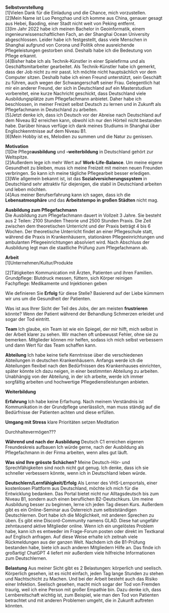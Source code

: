 **Selbstvorstellung**  
[1]Vielen Dank für die Einladung und die Chance, mich vorzustellen.  
[2]Mein Name ist Luo Pengzhao und ich komme aus China, genauer gesagt aus Hebei, Baoding, einer Stadt nicht weit von Peking entfernt.    
[3]Im Jahr 2022 habe ich meinen Bachelor in Geoinformatik, einem ingenieurwissenschaftlichen Fach, an der Shanghai Ocean University abgeschlossen.  Leider habe ich festgestellt, dass viele Menschen in Shanghai aufgrund von Corona und Politik ohne ausreichende Pflegeleistungen gestorben sind. Deshalb habe ich die Bedeutung von Pflege erkannt.  
[4]Bisher habe ich als Technik-Künstler in einer Spielefirma und als Geschäftsmitarbeiter gearbeitet. Als Technik-Künstler habe ich gemerkt, dass der Job nicht zu mir passt. Ich möchte nicht hauptsächlich vor dem Computer sitzen. Deshalb habe ich einen Freund unterstützt, sein Geschäft zu führen, auch wegen der Schwangerschaft seiner Frau. Gelegentlich hat mir ein anderer Freund, der sich in Deutschland auf ein Masterstudium vorbereitet, eine kurze Nachricht geschickt, dass Deutschland viele Ausbildungsplätze zum Pflegefachmann anbietet. Daher habe ich beschlossen, in meiner Freizeit selbst Deutsch zu lernen und in Zukunft als Pflegefachmann in Deutschland zu arbeiten.  
[5]Jetzt denke ich, dass ich Deutsch vor der Abreise nach Deutschland auf dem Niveau B2 erreichen kann, obwohl ich nur den Hörteil nicht bestanden habe. Darüber hinaus verfüge ich dank meines Studiums in Shanghai über Englischkenntnisse auf dem Niveau B1.  
[6]Mein Hobby ist es, Melodien zu summen und die Natur zu genissen.

**Motivation**  
[1]Die Pflege**ausbildung** und **-weiterbildung** in Deutschland gehört zur Weltspitze.   
[2]Außerdem lege ich mehr Wert auf **Work-Life-Balance**. Um meine eigene Gesundheit zu bleiben, muss ich meine Freizeit mit meinen neuen Freunden verbringen. So kann ich meine tägliche Pflegearbeit besser erledigen.  
[3]Wie allgemein bekannt ist, ist das **Sozialversicherungssystem** in Deutschland sehr attraktiv für diejenigen, die stabil in Deutschland arbeiten und leben möchten.  
[4]Aus meiner Berufserfahrung kann ich sagen, dass ich die **Lebensatmosphäre** und das **Arbeitstempo** **in großen Städten** nicht mag. 

**Ausbildung zum Pflegefachmann**  
Die Ausbildung zum Pflegefachmann dauert in Vollzeit 3 Jahre. Sie besteht aus 2 Teilen: 2100 Stunden Theorie und 2500 Stunden Praxis. Die Zeit zwischen dem theoretischen Unterricht und der Praxis beträgt 4 bis 6 Wochen. Der theoretische Unterricht findet an einer Pflegeschule statt, während die Praxis in Krankenhäusern, stationären Pflegeeinrichtungen und ambulanten Pflegeeinrichtungen absolviert wird. Nach Abschluss der Ausbildung legt man die staatliche Prüfung zum Pflegefachmann ab.

**Arbeit**  
[1]Unternehmen/Kultur/Produkte

[2]Tätigkeiten
Kommunication mit Ärzten, Patienten und ihren Familien.  
Grundpflege: Blutdruck messen, füttern, sich Körper reinigen  
Fachpflege: Medikamente und Injektionen geben



Wie definieren Sie **Erfolg** für diese Stelle?
Basierend auf der Liebe kümmern wir uns um die Gesundheit der Patienten.

Was ist aus Ihrer Sicht der Teil des Jobs, der am meisten
**frustrieren** könnte?
Wenn der Patient während der Behandlung Schmerzen erleidet und sogar der Tod eintritt.

**Team**
Ich glaube, ein Team ist wie ein Spiegel, der mir hilft, mich selbst in der Arbeit klarer zu sehen. Wir machen oft unbewusst Fehler, ohne sie zu bemerken. Mitglieder können mir helfen, sodass ich mich selbst verbessern und dann Wert für das Team schaffen kann.

**Abteilung**
Ich habe keine tiefe Kenntnisse über die verschiedenen Abteilungen in deutschen Krankenhäusern. Anfangs werde ich die Abteilungen flexibel nach den Bedürfnissen des Krankenhauses einrichten, später könnte ich dazu neigen, in einer bestimmten Abteilung zu arbeiten. Unabhängig von der Abteilung, in der ich arbeite, werde ich immer sorgfältig arbeiten und hochwertige Pflegedienstleistungen anbieten.

**Weiterbildung**

**Erfahrung**
Ich habe keine Erfarhung. Nach meinem Verständnis ist Kommunikation in der Grundpflege unerlässlich, man muss ständig auf die Bedürfnisse der Patienten achten und diese erfüllen.

**Umgang mit Stress**
klare Prioritäten setzen
Meditation

Durchhaltevermögen???

**Während und nach der Ausbildung**
Deutsch C1 erreichen
eigenen Freundeskreis aufbauen
Ich würde gerne, nach der Ausbildung als Pflegefachmann in der Firma arbeiten, wenn alles gut läuft. 

**Was sind Ihre grösste Schächen?**
Meine Deutsch-Hör- und Sprechfähigkeiten sind noch nicht gut genug. Ich denke, dass ich sie schneller verbessern könnte, wenn ich in Deutschland leben würde.

**Deutschlern/Lernfähigkeit/Erfolg**
Als Lerner des VHS-Lernportals, einer kostenlosen Plattform aus Deutschland, möchte ich mich für die Entwicklung bedanken. Das Portal bietet nicht nur Alltagsdeutsch bis zum Niveau B1, sondern auch einen beruflichen B2-Deutschkurs. Um meine Ausbildung besser zu beginnen, lerne ich jeden Tag diesen Kurs.
Außerdem gibt es ein Online-Seminar aus Österreich zum selbstständigen Deutschlernen. Dort habe ich die Möglichkeit, mit anderen Sprechen zu üben.
Es gibt eine Discord-Community namens GLAD. Diese hat ungefähr zehntausend aktive Mitglieder online. Wenn ich ein ungelöstes Problem habe, kann ich es entweder im Frage-Forum posten oder direkt im Textkanal auf Englisch anfragen. Auf diese Weise erhalte ich zeitnah viele Rückmeldungen aus der ganzen Welt. Nachdem ich die B1-Prüfung bestanden habe, biete ich auch anderen Mitgliedern Hilfe an. Das finde ich großartig!
ChatGPT 4 liefert mir außerdem viele hilfreiche Informationen zum Deutschlernen.

**Belastung**
Aus meiner Sicht gibt es 2 Belastungen: körperlich und seelisch.
Körperlich gesehen, ist es nicht einfach, jeden Tag lange Stunden zu stehen und Nachtschicht zu Machen. Und bei der Arbeit besteht auch das Risiko einer Infektion.
Seelisch gesehen, macht mich sogar der Tod von Fremden traurig, weil ich eine Person mit großer Empathie bin.
Dazu denke ich, dass Lernbereitschaft wichtig ist, zum Beispiel, wie man den Tod von Patienten betrachtet und mit anderen Problemen umgeht, die in Zukunft auftreten könnten.
